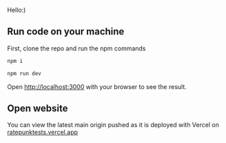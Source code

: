 Hello:)

## Run code on your machine

First, clone the repo and run the npm commands

```bash
npm i

npm run dev
```

Open [http://localhost:3000](http://localhost:3000) with your browser to see the result.

## Open website

You can view the latest main origin pushed as it is deployed with Vercel on [ratepunktests.vercel.app](https://ratepunktests.vercel.app/)
